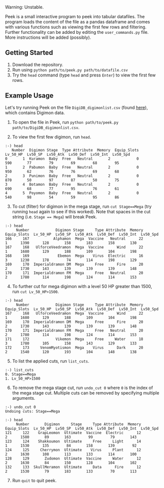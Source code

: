 
Warning: Unstable.

Peek is a small interactive program to peek into tabular datafiles. 
The program loads the content of the file as a pandas dataframe and comes with various functions such as viewing the first few rows and filtering. 
Further functionality can be added by editing the `user_commands.py` file. More instructions will be added (possibly).


## Getting Started

1. Download the repository.
2. Run using `python path/to/peek.py path/to/datafile.csv`
3. Try the `head` command (type `head` and press `Enter`) to view the first few rows.

## Example Usage

Let's try running Peek on the file `DigiDB_digimonlist.csv` (found [here](https://www.kaggle.com/datasets/rtatman/digidb)), which contains Digimon data.

1. To open the file in Peek, run `python path/to/peek.py path/to/DigiDB_digimonlist.csv`.

2. To view the first few digimon, run `head`.
```
:-) head
   Number  Digimon Stage  Type Attribute  Memory  Equip_Slots  Lv_50_HP  Lv50_SP  Lv50_Atk  Lv50_Def  Lv50_Int  Lv50_Spd
0       1  Kuramon  Baby  Free   Neutral       2            0       590       77        79        69        68        95
1       2  Pabumon  Baby  Free   Neutral       2            0       950       62        76        76        69        68
2       3  Punimon  Baby  Free   Neutral       2            0       870       50        97        87        50        75
3       4  Botamon  Baby  Free   Neutral       2            0       690       68        77        95        76        61
4       5  Poyomon  Baby  Free   Neutral       2            0       540       98        54        59        95        86
```

3. To cut (filter) for digimon in the mega stage, run `cut Stage==Mega` (try running `head` again to see if this worked). Note that spaces in the cut string (i.e. `Stage == Mega`) will break Peek.
```
:-) head
     Number            Digimon Stage     Type Attribute  Memory  Equip_Slots  Lv_50_HP  Lv50_SP  Lv50_Atk  Lv50_Def  Lv50_Int  Lv50_Spd
166     167           Alphamon  Mega  Vaccine   Neutral      22            1      1390      128       158       183       158       130
167     168   UlforceVeedramon  Mega  Vaccine      Wind      22            1      1680      129       188       109       104       198
168     169             Ebemon  Mega    Virus  Electric      16            3      1230      178        74       114       198       129
169     170  Imperialdramon DM  Mega     Free      Fire      20            2      1730      143       139       139       139       148
170     171  Imperialdramon FM  Mega     Free   Neutral      20            2      1780      114       198       124       114       153
```

4. To further cut for mega digimon with a level 50 HP greater than 1500, run `cut Lv_50_HP>1500`.
```
:-) head
     Number            Digimon Stage     Type Attribute  Memory  Equip_Slots  Lv_50_HP  Lv50_SP  Lv50_Atk  Lv50_Def  Lv50_Int  Lv50_Spd
167     168   UlforceVeedramon  Mega  Vaccine      Wind      22            1      1680      129       188       109       104       198
169     170  Imperialdramon DM  Mega     Free      Fire      20            2      1730      143       139       139       139       148
170     171  Imperialdramon FM  Mega     Free   Neutral      20            2      1780      114       198       124       114       153
171     172            Vikemon  Mega     Free     Water      18            3      1780      105       158       143       129       133
172     173     VenomMyotismon  Mega    Virus      Dark      20            2      1540      120       193       104       148       138
```

5. To list the applied cuts, run `list_cuts`.
```
:-) list_cuts
0. Stage==Mega
1. Lv_50_HP>1500
```

6. To remove the mega stage cut, run `undo_cut 0` where `0` is the index of the mega stage cut. Multiple cuts can be removed by specifying multiple arguments.
```
:-) undo_cut 0
Undoing cuts: Stage==Mega

:-) head
     Number       Digimon     Stage     Type Attribute  Memory  Equip_Slots  Lv_50_HP  Lv50_SP  Lv50_Atk  Lv50_Def  Lv50_Int  Lv50_Spd
121     122    GrapLeomon  Ultimate  Vaccine  Electric      12            2      1580       89       163        99        79       143
123     124    Shakkoumon  Ultimate     Free     Light      14            1      1530      135        84       158       139        92
124     125     Cherrymon  Ultimate    Virus     Plant      12            2      1630      108       113       133       114       100
128     129       Zudomon  Ultimate  Vaccine     Water      12            2      1630       84       150       128       104       102
132     133  SkullMeramon  Ultimate     Data      Fire      12            2      1530       79       183       133        70       113
```

7. Run `quit` to quit peek.



